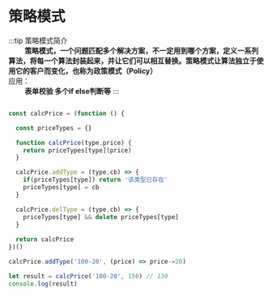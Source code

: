 # 策略模式

:::tip
  策略模式简介  
    &emsp;&emsp; **策略模式，一个问题匹配多个解决方案，不一定用到哪个方案，定义一系列算法，将每一个算法封装起来，并让它们可以相互替换。策略模式让算法独立于使用它的客户而变化，也称为政策模式（Policy）**   
  应用：  
    &emsp;&emsp; **表单校验 多个if else判断等**
:::


``` javascript

const calcPrice = (function () {

  const priceTypes = {}

  function calcPrice(type,price) {
    return priceTypes[type](price)
  }

  calcPrice.addType = (type,cb) => {
    if(priceTypes[type]) return '该类型已存在'
    priceTypes[type] = cb
  }

  calcPrice.delType = (type,cb) => {
    priceTypes[type] && delete priceTypes[type]
  }
  
  return calcPrice
})()

calcPrice.addType('100-20', (price) => price-=20)

let result = calcPrice('100-20', 150) // 130
console.log(result)
``` 
